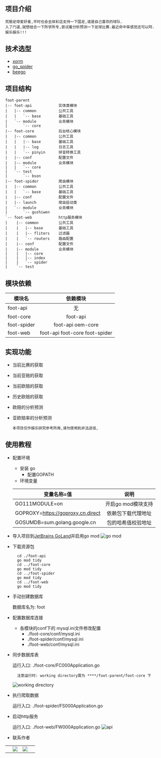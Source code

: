 ## 项目介绍
    究极足球爱好者,平时也会去体彩店支持一下国足,或是自己喜欢的球队.
    入了门道,就想结合一下所学所专,尝试着分析预测一下足球比赛.最近命中率感觉还可以阿.
    娱乐娱乐!!!

## 技术选型
* [xorm](https://github.com/go-xorm/xorm)
* [go_spider](https://github.com/hu17889/go_spider)
* [beego](https://github.com/astaxie/beego)

## 项目结构
~~~
foot-parent
|-- foot-api            实体类模块
|   |-- common          公共工具
|   |   `-- base        基础工具
|   `-- module          业务模块
|       `-- core
|-- foot-core           后台核心模块
|   |-- common          公共工具
|   |   |-- base        基础工具
|   |   |-- log         日志工具
|   |   `-- pinyin      拼音转换工具
|   |-- conf            配置文件
|   |-- module          业务模块            
|   |   `-- core
|   `-- test
|       `-- bson
|-- foot-spider         爬虫模块
|   |-- common          公共工具              
|   |   `-- base        基础工具
|   |-- conf            配置文件
|   |-- launch          爬虫启动类
|   `-- module          业务模块
|       `-- gushiwen
`-- foot-web            http服务模块
|    |-- common         公共工具
|    |   |-- base       基础工具
|    |   |-- fliters    过滤器        
|    |   `-- routers    路由配置
|    |-- conf           配置文件
|    |-- module         业务模块
|    |   |-- core
|    |   |-- index
|    |   `-- spider
|    `-- test
~~~
## 模块依赖
  
  | 模块名    |  依赖模块     |
  | --------    | :----:   |
  | foot-api  |无|
  | foot-core  |foot-api|
  | foot-spider  |foot-api oem-core|
  | foot-web  |foot-api foot-core foot-spider|
   


## 实现功能
* 当前比赛的获取
* 当前亚赔的获取
* 当前欧赔的获取
* 历史欧赔的获取
* 欧赔的分析预测
* 亚欧赔率的分析预测


    ```
    本项目仅作娱乐研究参考所用,请勿使用到非法途径,
    ```

## 使用教程

* 配置环境
  * 安装 go
    * 配置GOPATH
  * 环境变量
    
  | 变量名称=值    |  说明     |
  | --------    | :----:   |
  | GO111MODULE=on  |开启go mod模块支持|
  | GOPROXY=https://goproxy.cn,direct     |依赖包下载代理地址|
  | GOSUMDB=sum.golang.google.cn     |包的哈希值校验地址|
  
* 导入项目到[JetBrains GoLand](https://www.jetbrains.com/go/)并启用go mod
    ![](https://oscimg.oschina.net/oscnet/265bf76794ead3bac4c19a38dc4dbbe8bbb.png "go mod")
* 下载资源包
    ```
      cd ./foot-api
      go mod tidy
      cd ../foot-core
      go mod tidy
      cd ../foot-spider
      go mod tidy
      cd ../foot-web
      go mod tidy
    ```
* 手动创建数据库
  
  数据库名为: foot 
* 配置数据库连接
  
  * 各模块的conf下的 mysql.ini文件修改配置
    * ./foot-core/conf/mysql.ini
    * ./foot-spider/conf/mysql.ini
    * ./foot-web/conf/mysql.ini
* 同步数据库表

  运行入口: ./foot-core/FC000Application.go
  ```
    注意运行时: working directory需为 ****/foot-parent/foot-core 下
  ```  
  ![](https://oscimg.oschina.net/oscnet/6aeea26d87faf8cc37c7a8de61d29f6c1e5.png "working directory")
* 执行爬取数据

   运行入口: ./foot-spider/FS000Application.go
   
* 启动http服务

   运行入口: ./foot-web/FW000Application.go
  ![](https://oscimg.oschina.net/oscnet/b87398056bd5ffc0e7680f748c160bc7608.png "api")
  
* 联系作者
<table>
  <tr>
    <td>    </td>
    <td><img src="https://oscimg.oschina.net/oscnet/917bee8edddbf16a7645a56d085e887a59f.jpg"/></td> 
    <td><img src="https://oscimg.oschina.net/oscnet/aaf253aa4757b62af61036493f6fba683c2.jpg"/></td> 
    <td>    </td>
  </tr>
</table>
 